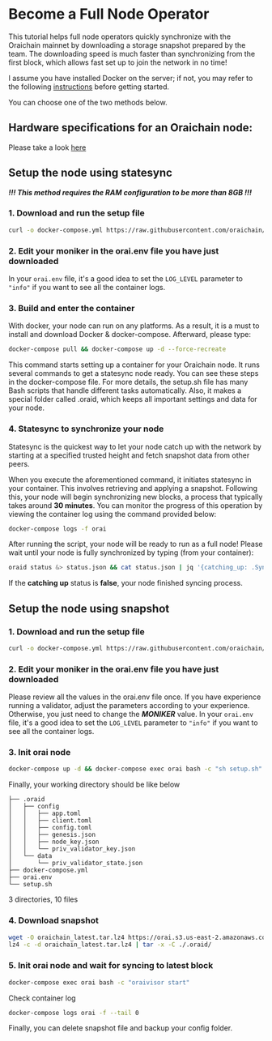 # Become a Full Node Operator

This tutorial helps full node operators quickly synchronize with the Oraichain mainnet by downloading a storage snapshot prepared by the team. The downloading speed is much faster than synchronizing from the first block, which allows fast set up to join the network in no time!

I assume you have installed Docker on the server; if not, you may refer to the following [instructions](https://github.com/oraichain/docs/blob/master/developer/tutorials/install-docker.md) before getting started.

You can choose one of the two methods below.

## Hardware specifications for an Oraichain node:

Please take a look [here](./#node-hardwarde-specification)

## Setup the node using statesync

***!!! This method requires the RAM configuration to be more than 8GB !!!***

### 1. Download and run the setup file

```bash
curl -o docker-compose.yml https://raw.githubusercontent.com/oraichain/oraichain-static-files/master/docker-compose.latest.yml && curl -o setup.sh https://raw.githubusercontent.com/oraichain/oraichain-static-files/master/setup.latest.sh && chmod +x setup.sh && curl -OL https://raw.githubusercontent.com/oraichain/oraichain-static-files/master/orai.env
```

### 2. Edit your moniker in the orai.env file you have just downloaded

In your `orai.env` file, it's a good idea to set the `LOG_LEVEL` parameter to `"info"` if you want to see all the container logs.

### 3. Build and enter the container

With docker, your node can run on any platforms. As a result, it is a must to install and download Docker & docker-compose. Afterward, please type:

```bash
docker-compose pull && docker-compose up -d --force-recreate
```

This command starts setting up a container for your Oraichain node. It runs several commands to get a statesync node ready. You can see these steps in the docker-compose file. For more details, the setup.sh file has many Bash scripts that handle different tasks automatically. Also, it makes a special folder called .oraid, which keeps all important settings and data for your node.

### 4. Statesync to synchronize your node

Statesync is the quickest way to let your node catch up with the network by starting at a specified trusted height and fetch snapshot data from other peers.

When you execute the aforementioned command, it initiates statesync in your container. This involves retrieving and applying a snapshot. Following this, your node will begin synchronizing new blocks, a process that typically takes around **30 minutes**. You can monitor the progress of this operation by viewing the container log using the command provided below:

```bash
docker-compose logs -f orai
```

After running the script, your node will be ready to run as a full node! Please wait until your node is fully synchronized by typing (from your container):&#x20;

```bash
oraid status &> status.json && cat status.json | jq '{catching_up: .SyncInfo.catching_up}'
```

If the **catching up** status is **false**, your node finished syncing process.

## Setup the node using snapshot

### 1. Download and run the setup file

```bash
curl -o docker-compose.yml https://raw.githubusercontent.com/oraichain/oraichain-static-files/master/docker-compose.init.yml && curl -o setup.sh https://raw.githubusercontent.com/oraichain/oraichain-static-files/master/setup.init.sh && chmod +x setup.sh && curl -OL https://raw.githubusercontent.com/oraichain/oraichain-static-files/master/orai.env
```

### 2. Edit your moniker in the orai.env file you have just downloaded

Please review all the values in the orai.env file once. If you have experience running a validator, adjust the parameters according to your experience. Otherwise, you just need to change the ***MONIKER*** value.
In your `orai.env` file, it's a good idea to set the `LOG_LEVEL` parameter to `"info"` if you want to see all the container logs.

### 3. Init orai node

```bash
docker-compose up -d && docker-compose exec orai bash -c "sh setup.sh"
```

Finally, your working directory should be like below

```
├── .oraid
│   ├── config
│   │   ├── app.toml
│   │   ├── client.toml
│   │   ├── config.toml
│   │   ├── genesis.json
│   │   ├── node_key.json
│   │   └── priv_validator_key.json
│   └── data
│       └── priv_validator_state.json
├── docker-compose.yml
├── orai.env
└── setup.sh
```
3 directories, 10 files

### 4. Download snapshot

```bash
wget -O oraichain_latest.tar.lz4 https://orai.s3.us-east-2.amazonaws.com/snapshots/oraichain_latest.tar.lz4
lz4 -c -d oraichain_latest.tar.lz4 | tar -x -C ./.oraid/
```

### 5. Init orai node and wait for syncing to latest block

```bash
docker-compose exec orai bash -c "oraivisor start"
```

Check container log

```bash
docker-compose logs orai -f --tail 0
```

Finally, you can delete snapshot file and backup your config folder.